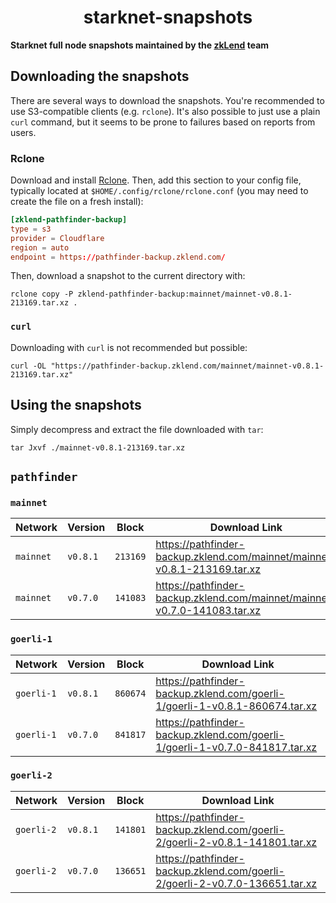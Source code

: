 <p align="center">
  <h1 align="center">starknet-snapshots</h1>
</p>

**Starknet full node snapshots maintained by the [zkLend](https://zklend.com) team**

## Downloading the snapshots

There are several ways to download the snapshots. You're recommended to use S3-compatible clients (e.g. `rclone`). It's also possible to just use a plain `curl` command, but it seems to be prone to failures based on reports from users.

### Rclone

Download and install [Rclone](https://rclone.org/). Then, add this section to your config file, typically located at `$HOME/.config/rclone/rclone.conf` (you may need to create the file on a fresh install):

```conf
[zklend-pathfinder-backup]
type = s3
provider = Cloudflare
region = auto
endpoint = https://pathfinder-backup.zklend.com/
```

Then, download a snapshot to the current directory with:

```console
rclone copy -P zklend-pathfinder-backup:mainnet/mainnet-v0.8.1-213169.tar.xz .
```

### `curl`

Downloading with `curl` is not recommended but possible:

```console
curl -OL "https://pathfinder-backup.zklend.com/mainnet/mainnet-v0.8.1-213169.tar.xz"
```

## Using the snapshots

Simply decompress and extract the file downloaded with `tar`:

```console
tar Jxvf ./mainnet-v0.8.1-213169.tar.xz
```

## `pathfinder`

### `mainnet`

| Network   | Version  | Block    | Download Link                                                             |
| --------- | -------- | -------- | ------------------------------------------------------------------------- |
| `mainnet` | `v0.8.1` | `213169` | https://pathfinder-backup.zklend.com/mainnet/mainnet-v0.8.1-213169.tar.xz |
| `mainnet` | `v0.7.0` | `141083` | https://pathfinder-backup.zklend.com/mainnet/mainnet-v0.7.0-141083.tar.xz |

### `goerli-1`

| Network    | Version  | Block    | Download Link                                                               |
| ---------- | -------- | -------- | --------------------------------------------------------------------------- |
| `goerli-1` | `v0.8.1` | `860674` | https://pathfinder-backup.zklend.com/goerli-1/goerli-1-v0.8.1-860674.tar.xz |
| `goerli-1` | `v0.7.0` | `841817` | https://pathfinder-backup.zklend.com/goerli-1/goerli-1-v0.7.0-841817.tar.xz |

### `goerli-2`

| Network    | Version  | Block    | Download Link                                                               |
| ---------- | -------- | -------- | --------------------------------------------------------------------------- |
| `goerli-2` | `v0.8.1` | `141801` | https://pathfinder-backup.zklend.com/goerli-2/goerli-2-v0.8.1-141801.tar.xz |
| `goerli-2` | `v0.7.0` | `136651` | https://pathfinder-backup.zklend.com/goerli-2/goerli-2-v0.7.0-136651.tar.xz |
